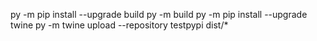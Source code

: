 py -m pip install --upgrade build
py -m build
py -m pip install --upgrade twine
py -m twine upload --repository testpypi dist/*